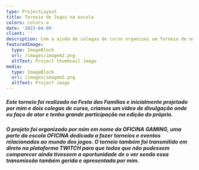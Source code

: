```yaml
---
type: ProjectLayout
title: Torneio de Jogos na escola
colors: colors-a
date: '2023-04-09'
client: ''
description: Com a ajuda de colegas de curso organizei um Torneio de um jogos.
featuredImage:
  type: ImageBlock
  url: /images/imagem2.png
  altText: Project thumbnail image
media:
  type: ImageBlock
  url: /images/imagem2.png
  altText: Project image
---
```

##### Este torneio foi realizado na Festa das Famílias e inicialmente projetado por mim e dois colegas de curso, criamos um vídeo de divulgação onde eu faço de ator e tenho grande participação na edição do  próprio.

##### O projeto foi organizado por mim em nome da OFICINA GAMING, uma parte da escola OFICINA dedicada a fazer torneios e eventos relacionados ao mundo dos jogos. O torneio também foi transmitido em direto na plataforma TWITCH para que todos que não pudessem comparecer ainda tivessem a oportunidade de o ver sendo essa transmissão também gerida e apresentada por mim.

